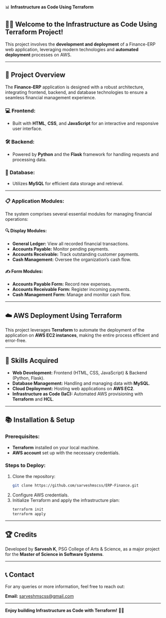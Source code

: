 

 📊 **Infrastructure as Code Using Terraform**

## 🧑‍💻 **Welcome to the Infrastructure as Code Using Terraform Project!**
This project involves the **development and deployment** of a Finance-ERP web application, leveraging modern technologies and **automated deployment** processes on AWS.

---

## 🎯 **Project Overview**
The **Finance-ERP** application is designed with a robust architecture, integrating frontend, backend, and database technologies to ensure a seamless financial management experience.

### 💻 **Frontend:**
- Built with **HTML**, **CSS**, and **JavaScript** for an interactive and responsive user interface.

### 🛠️ **Backend:**
- Powered by **Python** and the **Flask** framework for handling requests and processing data.

### 💾 **Database:**
- Utilizes **MySQL** for efficient data storage and retrieval.

---

### 📋 **Application Modules:**
The system comprises several essential modules for managing financial operations:

#### 🔍 **Display Modules:**
- **General Ledger:** View all recorded financial transactions.
- **Accounts Payable:** Monitor pending payments.
- **Accounts Receivable:** Track outstanding customer payments.
- **Cash Management:** Oversee the organization’s cash flow.

#### ✍️ **Form Modules:**
- **Accounts Payable Form:** Record new expenses.
- **Accounts Receivable Form:** Register incoming payments.
- **Cash Management Form:** Manage and monitor cash flow.

---

## ☁️ **AWS Deployment Using Terraform**
This project leverages **Terraform** to automate the deployment of the application on **AWS EC2 instances**, making the entire process efficient and error-free.

---

## 🌱 **Skills Acquired**
- **Web Development:** Frontend (HTML, CSS, JavaScript) & Backend (Python, Flask).
- **Database Management:** Handling and managing data with **MySQL**.
- **Cloud Deployment:** Hosting web applications on **AWS EC2**.
- **Infrastructure as Code (IaC):** Automated AWS provisioning with **Terraform** and **HCL**.

---

## 📚 **Installation & Setup**

### **Prerequisites:**
- **Terraform** installed on your local machine.
- **AWS account** set up with the necessary credentials.

### **Steps to Deploy:**
1. Clone the repository:
   ```bash
   git clone https://github.com/sarveshmscss/ERP-Finance.git
   ```
2. Configure AWS credentials.
3. Initialize Terraform and apply the infrastructure plan:
   ```bash
   terraform init
   terraform apply
   ```

---



## 🏆 **Credits**
Developed by **Sarvesh K**, PSG College of Arts & Science, as a major project for the **Master of Science in Software Systems**.

---

## 📞 **Contact**
For any queries or more information, feel free to reach out:

**Email:** [sarveshmscss@gmail.com](mailto:sarveshmscss@gmail.com)

---

**Enjoy building Infrastructure as Code with Terraform!** 🎉😊
